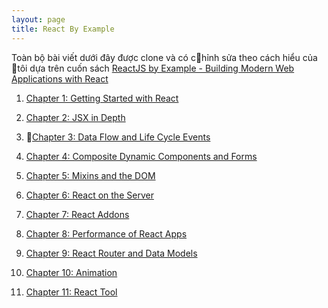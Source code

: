 ```yaml
---
layout: page
title: React By Example
---
```


Toàn bộ bài viết dưới đây được clone và có chỉnh sửa theo cách hiểu của tôi dựa trên cuốn sách [ReactJS by Example - Building Modern Web Applications with React](https://www.packtpub.com/web-development/reactjs-example-building-modern-web-applications-react)


1. [Chapter 1: Getting Started with React]()

2. [Chapter 2: JSX in Depth]()

3. [Chapter 3: Data Flow and Life Cycle Events]()

4. [Chapter 4: Composite Dynamic Components and Forms]()

5. [Chapter 5: Mixins and the DOM]()

6. [Chapter 6: React on the Server]()

7. [Chapter 7: React Addons]()

8. [Chapter 8: Performance of React Apps]()

9. [Chapter 9: React Router and Data Models]()

10. [Chapter 10: Animation]()

11. [Chapter 11: React Tool]()
